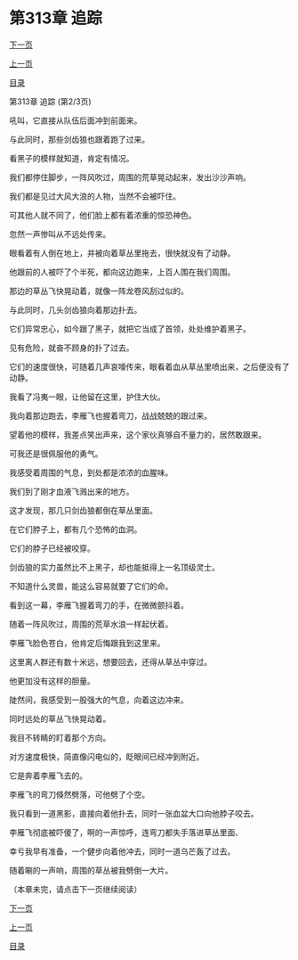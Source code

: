 <h1>第313章    追踪</h1>
            <div><p><a href="./938_%E7%AC%AC313%E7%AB%A0_%E8%BF%BD%E8%B8%AA.md">下一页</a></p><p><a href="./936_%E7%AC%AC313%E7%AB%A0_%E8%BF%BD%E8%B8%AA.md">上一页</a></p><p><a href="../">目录</a></p></div>
            <div><p>第313章    追踪 (第2/3页)</p><p>吼叫，它直接从队伍后面冲到前面来。</p><p>与此同时，那些剑齿狼也跟着跑了过来。</p><p>看黑子的模样就知道，肯定有情况。</p><p>我们都停住脚步，一阵风吹过，周围的荒草晃动起来，发出沙沙声响。</p><p>我们都是见过大风大浪的人物，当然不会被吓住。</p><p>可其他人就不同了，他们脸上都有着浓重的惊恐神色。</p><p>忽然一声惨叫从不远处传来。</p><p>眼看着有人倒在地上，并被向着草丛里拖去，很快就没有了动静。</p><p>他跟前的人被吓了个半死，都向这边跑来，上百人围在我们周围。</p><p>那边的草丛飞快晃动着，就像一阵龙卷风刮过似的。</p><p>与此同时，几头剑齿狼向着那边扑去。</p><p>它们异常忠心，如今跟了黑子，就把它当成了首领，处处维护着黑子。</p><p>见有危险，就奋不顾身的扑了过去。</p><p>它们的速度很快，可随着几声哀嚎传来，眼看着血从草丛里喷出来，之后便没有了动静。</p><p>我看了冯夷一眼，让他留在这里，护住大伙。</p><p>我向着那边跑去，李雁飞也握着弯刀，战战兢兢的跟过来。</p><p>望着他的模样，我差点笑出声来，这个家伙真够自不量力的，居然敢跟来。</p><p>可我还是很佩服他的勇气。</p><p>我感受着周围的气息，到处都是浓浓的血腥味。</p><p>我们到了刚才血液飞溅出来的地方。</p><p>这才发现，那几只剑齿狼都倒在草丛里面。</p><p>在它们脖子上，都有几个恐怖的血洞。</p><p>它们的脖子已经被咬穿。</p><p>剑齿狼的实力虽然比不上黑子，却也能抵得上一名顶级灵士。</p><p>不知道什么灵兽，能这么容易就要了它们的命。</p><p>看到这一幕，李雁飞握着弯刀的手，在微微颤抖着。</p><p>随着一阵风吹过，周围的荒草水浪一样起伏着。</p><p>李雁飞脸色苍白，他肯定后悔跟我到这里来。</p><p>这里离人群还有数十米远，想要回去，还得从草丛中穿过。</p><p>他更加没有这样的胆量。</p><p>陡然间，我感受到一股强大的气息，向着这边冲来。</p><p>同时远处的草丛飞快晃动着。</p><p>我目不转睛的盯着那个方向。</p><p>对方速度极快，简直像闪电似的，眨眼间已经冲到附近。</p><p>它是奔着李雁飞去的。</p><p>李雁飞的弯刀倏然劈落，可他劈了个空。</p><p>我只看到一道黑影，直接向着他扑去，同时一张血盆大口向他脖子咬去。</p><p>李雁飞彻底被吓傻了，啊的一声惊呼，连弯刀都失手落进草丛里面、</p><p>幸亏我早有准备，一个健步向着他冲去，同时一道乌芒轰了过去。</p><p>随着唰的一声响，周围的草丛被我劈倒一大片。</p><p>（本章未完，请点击下一页继续阅读）</p></div>
            <div><p><a href="./938_%E7%AC%AC313%E7%AB%A0_%E8%BF%BD%E8%B8%AA.md">下一页</a></p><p><a href="./936_%E7%AC%AC313%E7%AB%A0_%E8%BF%BD%E8%B8%AA.md">上一页</a></p><p><a href="../">目录</a></p></div>